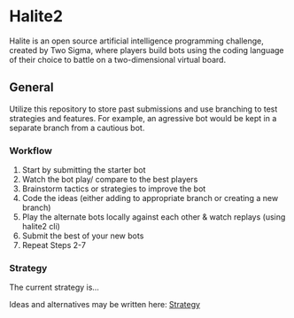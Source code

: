 # Halite2

Halite is an open source artificial intelligence programming challenge, created by Two Sigma, where players build bots using the coding language of their choice to battle on a two-dimensional virtual board.


## General

Utilize this repository to store past submissions and use branching to test strategies and features. For example, an agressive bot would be kept in a separate branch from a cautious bot.

### Workflow

1. Start by submitting the starter bot
2. Watch the bot play/ compare to the best players
3. Brainstorm tactics or strategies to improve the bot
4. Code the ideas (either adding to appropriate branch or creating a new branch)
5. Play the alternate bots locally against each other & watch replays (using halite2 cli)
6. Submit the best of your new bots
7. Repeat Steps 2-7

### Strategy

The current strategy is...

Ideas and alternatives may be written here: [Strategy](Strategy.md)
